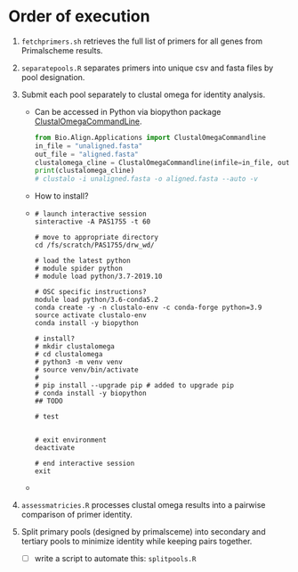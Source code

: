 # Order of execution

1. `fetchprimers.sh` retrieves the full list of primers for all genes from Primalscheme results.

2. `separatepools.R` separates primers into unique csv and fasta files by pool designation.

3. Submit each pool separately to clustal omega for identity analysis.

   - Can be accessed in Python via biopython package [ClustalOmegaCommandLine](https://biopython.org/docs/1.75/api/Bio.Align.Applications.html#Bio.Align.Applications.ClustalOmegaCommandline).

     ```python
     from Bio.Align.Applications import ClustalOmegaCommandline
     in_file = "unaligned.fasta"
     out_file = "aligned.fasta"
     clustalomega_cline = ClustalOmegaCommandline(infile=in_file, outfile=out_file, verbose=True, auto=True)
     print(clustalomega_cline)
     # clustalo -i unaligned.fasta -o aligned.fasta --auto -v
     ```

   - How to install?

   - ```shell
     # launch interactive session
     sinteractive -A PAS1755 -t 60
     
     # move to appropriate directory
     cd /fs/scratch/PAS1755/drw_wd/
     
     # load the latest python
     # module spider python
     # module load python/3.7-2019.10
     
     # OSC specific instructions?
     module load python/3.6-conda5.2
     conda create -y -n clustalo-env -c conda-forge python=3.9
     source activate clustalo-env
     conda install -y biopython
     
     # install?
     # mkdir clustalomega
     # cd clustalomega
     # python3 -m venv venv
     # source venv/bin/activate
     # 
     # pip install --upgrade pip # added to upgrade pip
     # conda install -y biopython
     ## TODO
     
     # test
     
     
     # exit environment
     deactivate
     
     # end interactive session
     exit
     ```

   - 

4. `assessmatricies.R` processes clustal omega results into a pairwise comparison of primer identity.

5. Split primary pools (designed by primalsceme) into secondary and tertiary pools to minimize identity while keeping pairs together.

   - [ ] write a script to automate this: `splitpools.R`

